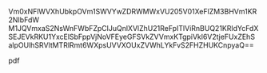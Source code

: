 Vm0xNFlWVXhUbkpOVm1SWVYwZDRWMWxVU205V01XeFlZM3BHVm1KR2NIbFdW
M1JQVmxaS2NsWnFWbFZpClJuQnlXVlZhU21ReFpITlViRnBUQ21KRldYcFdX
SEJEVkRKU1YxcElSbFppVjNoVFEyeGFSVkZVVmxKTgpiVkl6V2tjeFUxZEhS
alpOUlhSRVltMTRlRmt6WXpsUVVXOUxZVWhLYkFvS2FHZHUKCnpyaQ==

pdf